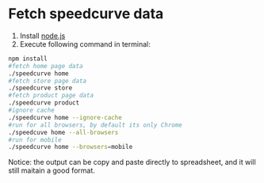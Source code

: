 Fetch speedcurve data
=====================

1. Install [node.js](https://nodejs.org/en/)
2. Execute following command in terminal:
```bash
npm install
#fetch home page data
./speedcurve home
#fetch store page data
./speedcurve store
#fetch product page data
./speedcurve product
#ignore cache
./speedcurve home --ignore-cache
#run for all browsers, by default its only Chrome
./speedcuve home --all-browsers
#run for mobile
./speedcurve home --browsers=mobile
```

Notice: the output can be copy and paste directly to spreadsheet, and it will still maitain a good format.



